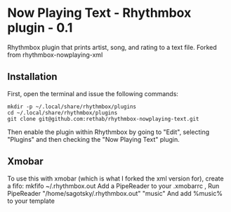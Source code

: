 # Now Playing Text - Rhythmbox plugin - 0.1

Rhythmbox plugin that prints artist, song, and rating to a text file.  Forked from rhythmbox-nowplaying-xml

## Installation

First, open the terminal and issue the following commands:

    mkdir -p ~/.local/share/rhythmbox/plugins
    cd ~/.local/share/rhythmbox/plugins
    git clone git@github.com:rethab/rhythmbox-nowplaying-text.git

Then enable the plugin within Rhythmbox by going to "Edit", selecting "Plugins"
and then checking the "Now Playing Text" plugin.

## Xmobar

To use this with xmobar (which is what I forked the xml version for), create a fifo:
  mkfifo ~/.rhythmbox.out
Add a PipeReader to your .xmobarrc
  , Run PipeReader    "/home/sagotsky/.rhythmbox.out" "music"
And add %music% to your template

